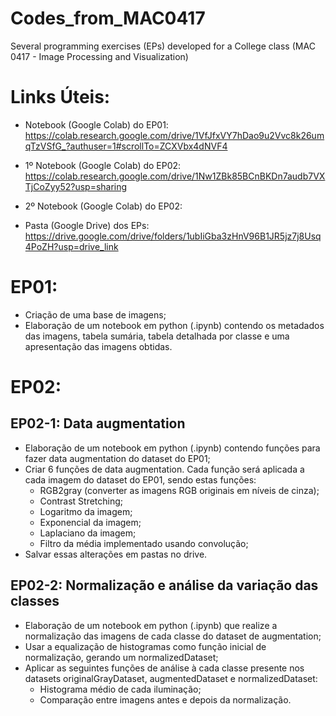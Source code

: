 # Codes_from_MAC0417
Several programming exercises (EPs) developed for a College class (MAC 0417 - Image Processing and Visualization)

# Links Úteis:
- Notebook (Google Colab) do EP01: https://colab.research.google.com/drive/1VfJfxVY7hDao9u2Vvc8k26umqTzVSfG_?authuser=1#scrollTo=ZCXVbx4dNVF4
  
- 1º Notebook (Google Colab) do EP02: https://colab.research.google.com/drive/1Nw1ZBk85BCnBKDn7audb7VXTjCoZyy52?usp=sharing

- 2º Notebook (Google Colab) do EP02:
  
- Pasta (Google Drive) dos EPs: https://drive.google.com/drive/folders/1ubIiGba3zHnV96B1JR5jz7j8Usq4PoZH?usp=drive_link

# EP01:
- Criação de uma base de imagens;
- Elaboração de um notebook em python (.ipynb) contendo os metadados das imagens, tabela sumária, tabela detalhada por classe e uma apresentação das imagens obtidas.

# EP02:

## EP02-1: Data augmentation
- Elaboração de um notebook em python (.ipynb) contendo funções para fazer data augmentation do dataset do EP01;
- Criar 6 funções de data augmentation. Cada função será aplicada a cada imagem do dataset do EP01, sendo estas funções:
    - RGB2gray (converter as imagens RGB originais em níveis de cinza);
    - Contrast Stretching;
    - Logaritmo da imagem;
    - Exponencial da imagem;
    - Laplaciano da imagem;
    - Filtro da média implementado usando convolução;
- Salvar essas alterações em pastas no drive.

## EP02-2: Normalização e análise da variação das classes
- Elaboração de um notebook em python (.ipynb) que realize a normalização das imagens de cada classe do dataset de augmentation;
- Usar a equalização de histogramas como função inicial de normalização, gerando um normalizedDataset;
- Aplicar as seguintes funções de análise à cada classe presente nos datasets originalGrayDataset, augmentedDataset e normalizedDataset:
    - Histograma médio de cada iluminação;
    - Comparação entre imagens antes e depois da normalização.

